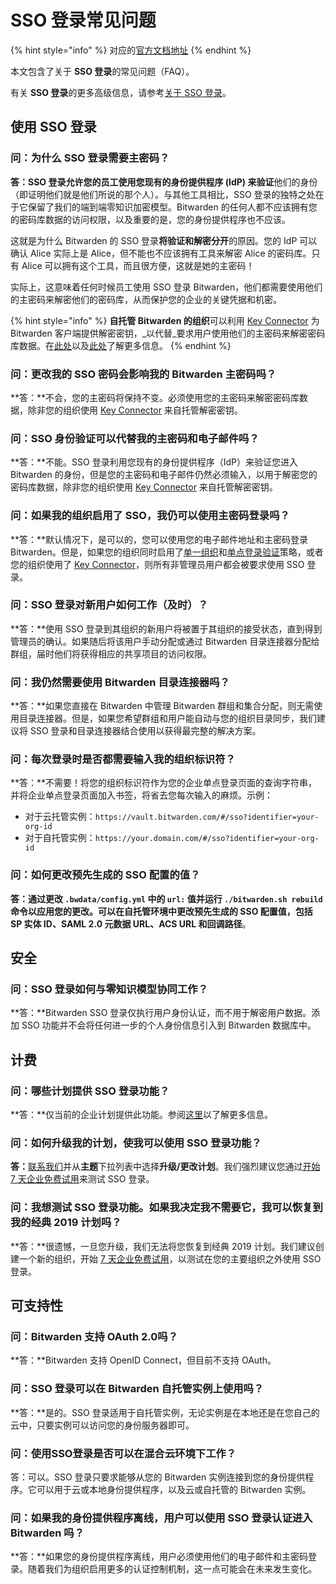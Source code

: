 # SSO 登录常见问题

{% hint style="info" %}
对应的[官方文档地址](https://bitwarden.com/help/article/sso-faqs/)
{% endhint %}

本文包含了关于 **SSO 登录**的常见问题（FAQ）。

有关 **SSO 登录**的更多高级信息，请参考[关于 SSO 登录](about-login-with-sso.md)。

## 使用 SSO 登录 <a href="#using-login-with-sso" id="using-login-with-sso"></a>

### 问：为什么 SSO 登录需要主密码？ <a href="#q-why-does-login-with-sso-require-my-master-password" id="q-why-does-login-with-sso-require-my-master-password"></a>

**答：**SSO 登录允许您的员工使用您现有的身份提供程序 (IdP) 来**验证**他们的身份（即证明他们就是他们所说的那个人）。与其他工具相比，SSO 登录的独特之处在于它保留了我们的端到端零知识加密模型。Bitwarden 的任何人都不应该拥有您的密码库数据的访问权限，以及重要的是，您的身份提供程序也不应该。

这就是为什么 Bitwarden 的 SSO 登录**将验证和解密分开**的原因。您的 IdP 可以确认 Alice 实际上是 Alice，但不能也不应该拥有工具来解密 Alice 的密码库。只有 Alice 可以拥有这个工具，而且很方便，这就是她的主密码！

实际上，这意味着任何时候员工使用 SSO 登录 Bitwarden，他们都需要使用他们的主密码来解密他们的密码库，从而保护您的企业的关键凭据和机密。

{% hint style="info" %}
**自托管 Bitwarden 的组织**可以利用 [Key Connector](about-key-connector.md) 为 Bitwarden 客户端提供解密密钥，_以代替_要求用户使用他们的主密码来解密密码库数据。在[此处](member-decryption-options.md)以及[此处](about-key-connector.md)了解更多信息。
{% endhint %}

### 问：更改我的 SSO 密码会影响我的 Bitwarden 主密码吗？ <a href="#q-will-changing-my-sso-password-affect-my-bitwarden-master-password" id="q-will-changing-my-sso-password-affect-my-bitwarden-master-password"></a>

**答：**不会，您的主密码将保持不变。必须使用您的主密码来解密密码库数据，除非您的组织使用 [Key Connector](about-key-connector.md) 来自托管解密密钥。

### 问：SSO 身份验证可以代替我的主密码和电子邮件吗？ <a href="#q-does-sso-authentication-replace-my-master-password-and-email" id="q-does-sso-authentication-replace-my-master-password-and-email"></a>

**答：**不能。SSO 登录利用您现有的身份提供程序（IdP）来验证您进入Bitwarden 的身份，但是您的主密码和电子邮件仍然必须输入，以用于解密您的密码库数据，除非您的组织使用 [Key Connector](about-key-connector.md) 来自托管解密密钥。

### 问：如果我的组织启用了 SSO，我仍可以使用主密码登录吗？ <a href="#q-can-i-still-log-in-with-my-master-password-if-my-organization-has-sso-enabled" id="q-can-i-still-log-in-with-my-master-password-if-my-organization-has-sso-enabled"></a>

**答：**默认情况下，是可以的，您可以使用您的电子邮件地址和主密码登录 Bitwarden。但是，如果您的组织同时启用了[单一组织](../organizations/enterprise-policies.md#single-organization)和[单点登录验证](../organizations/enterprise-policies.md#single-sign-on-authentication)策略，或者您的组织使用了 [Key Connector](about-key-connector.md)，则所有非管理员用户都会被要求使用 SSO 登录。

### 问：SSO 登录对新用户如何工作（及时）？ <a href="#q-how-does-login-with-sso-work-for-new-users-just-in-time" id="q-how-does-login-with-sso-work-for-new-users-just-in-time"></a>

**答：**使用 SSO 登录到其组织的新用户将被置于其组织的接受状态，直到得到管理员的确认。如果随后将该用户手动分配或通过 Bitwarden 目录连接器分配给群组，届时他们将获得相应的共享项目的访问权限。

### 问：我仍然需要使用 Bitwarden 目录连接器吗？ <a href="#q-do-i-still-need-to-use-bitwarden-directory-connector" id="q-do-i-still-need-to-use-bitwarden-directory-connector"></a>

**答：**如果您直接在 Bitwarden 中管理 Bitwarden 群组和集合分配，则无需使用目录连接器。但是，如果您希望群组和用户能自动与您的组织目录同步，我们建议将 SSO 登录和目录连接器结合使用以获得最完整的解决方案。

### 问：每次登录时是否都需要输入我的组织标识符？ <a href="#q-do-i-need-to-enter-my-organization-identifier-every-time-i-login" id="q-do-i-need-to-enter-my-organization-identifier-every-time-i-login"></a>

**答：**不需要！将您的组织标识符作为您的企业单点登录页面的查询字符串，并将企业单点登录页面加入书签，将省去您每次输入的麻烦。示例：

* 对于云托管实例：`https://vault.bitwarden.com/#/sso?identifier=your-org-id`
* 对于自托管实例：`https://your.domain.com/#/sso?identifier=your-org-id`

### 问：如何更改预先生成的 SSO 配置的值？ <a href="#q-how-do-i-change-pre-generated-sso-configuration-values" id="q-how-do-i-change-pre-generated-sso-configuration-values"></a>

**答：**通过更改 `.bwdata/config.yml` 中的 `url:` 值并运行 `./bitwarden.sh rebuild` 命令以应用您的更改。可以在自托管环境中更改预先生成的 SSO 配置值，包括 **SP 实体 ID**、**SAML 2.0 元数据 URL**、**ACS URL** 和**回调路径**。

## 安全 <a href="#security" id="security"></a>

### 问：SSO 登录如何与零知识模型协同工作？ <a href="#q-how-does-login-with-sso-work-with-the-zero-knowledge-model" id="q-how-does-login-with-sso-work-with-the-zero-knowledge-model"></a>

**答：**Bitwarden SSO 登录仅执行用户身份认证，而不用于解密用户数据。添加 SSO 功能并不会将任何进一步的个人身份信息引入到 Bitwarden 数据库中。

## 计费 <a href="#billing" id="billing"></a>

### 问：哪些计划提供 SSO 登录功能？ <a href="#q-what-plans-offer-login-with-sso" id="q-what-plans-offer-login-with-sso"></a>

**答：**仅当前的企业计划提供此功能。参阅[这里](../plans-and-pricing/premium-renewal.md)以了解更多信息。

### 问：如何升级我的计划，使我可以使用 SSO 登录功能？ <a href="#q-how-do-i-upgrade-my-plan-so-that-i-can-use-login-with-sso" id="q-how-do-i-upgrade-my-plan-so-that-i-can-use-login-with-sso"></a>

**答：**[联系我们](https://bitwarden.com/contact/)并从**主题**下拉列表中选择**升级/更改计划**。我们强烈建议您通过[开始 7 天企业免费试用](../my-account/plans-and-pricing/start-an-enterprise-trial-with-your-bitwarden-account.md)来测试 SSO 登录。

### 问：我想测试 SSO 登录功能。如果我决定我不需要它，我可以恢复到我的经典 2019 计划吗？ <a href="#q-i-would-like-to-test-login-with-sso-if-i-decide-i-dont-need-it-can-i-revert-to-my-classic-2019-pla" id="q-i-would-like-to-test-login-with-sso-if-i-decide-i-dont-need-it-can-i-revert-to-my-classic-2019-pla"></a>

**答：**很遗憾，一旦您升级，我们无法将您恢复到经典 2019 计划。我们建议创建一个新的组织，开始 [7 天企业免费试用](../my-account/plans-and-pricing/start-an-enterprise-trial-with-your-bitwarden-account.md)，以测试在您的主要组织之外使用 SSO 登录。

## 可支持性 <a href="#supportability" id="supportability"></a>

### 问：Bitwarden 支持 OAuth 2.0吗？ <a href="#q-does-bitwarden-support-oauth-2-0" id="q-does-bitwarden-support-oauth-2-0"></a>

**答：**Bitwarden 支持 OpenID Connect，但目前不支持 OAuth。

### 问：SSO 登录可以在 Bitwarden 自托管实例上使用吗？ <a href="#q-will-login-with-sso-work-with-a-self-hosted-instance-of-bitwarden" id="q-will-login-with-sso-work-with-a-self-hosted-instance-of-bitwarden"></a>

**答：**是的。SSO 登录适用于自托管实例，无论实例是在本地还是在您自己的云中，只要实例可以访问您的身份服务器即可。

### 问：使用SSO登录是否可以在混合云环境下工作？ <a href="#q-does-login-with-sso-work-across-hybrid-cloud-environments" id="q-does-login-with-sso-work-across-hybrid-cloud-environments"></a>

答：可以。SSO 登录只要求能够从您的 Bitwarden 实例连接到您的身份提供程序。它可以用于云或本地身份提供程序，以及云或自托管的 Bitwarden 实例。

### 问：如果我的身份提供程序离线，用户可以使用 SSO 登录认证进入 Bitwarden 吗？ <a href="#q-if-my-identity-provider-is-offline-can-users-user-login-with-sso-to-authenticate-into-bitwarden" id="q-if-my-identity-provider-is-offline-can-users-user-login-with-sso-to-authenticate-into-bitwarden"></a>

**答：**如果您的身份提供程序离线，用户必须使用他们的电子邮件和主密码登录。随着我们为组织启用更多的认证控制机制，这一点可能会在未来发生变化。
